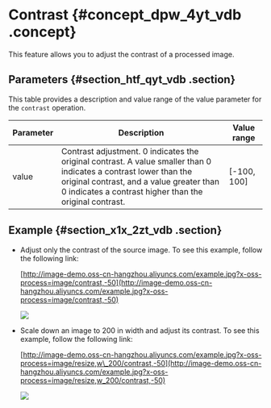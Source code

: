 # Contrast {#concept_dpw_4yt_vdb .concept}

This feature allows you to adjust the contrast of a processed image.

## Parameters {#section_htf_qyt_vdb .section}

This table provides a description and value range of the value parameter for the `contrast` operation.

|Parameter|Description|Value range|
|---------|-----------|-----------|
|value|Contrast adjustment. 0 indicates the original contrast. A value smaller than 0 indicates a contrast lower than the original contrast, and a value greater than 0 indicates a contrast higher than the original contrast.|\[-100, 100\]|

## Example {#section_x1x_2zt_vdb .section}

-   Adjust only the contrast of the source image. To see this example, follow the following link:

    [http://image-demo.oss-cn-hangzhou.aliyuncs.com/example.jpg?x-oss-process=image/contrast,-50](http://image-demo.oss-cn-hangzhou.aliyuncs.com/example.jpg?x-oss-process=image/contrast,-50)

    ![](http://static-aliyun-doc.oss-cn-hangzhou.aliyuncs.com/assets/img/4781/2532_en-US.jpg)

-   Scale down an image to 200 in width and adjust its contrast. To see this example, follow the following link:

    [http://image-demo.oss-cn-hangzhou.aliyuncs.com/example.jpg?x-oss-process=image/resize,w\_200/contrast,-50](http://image-demo.oss-cn-hangzhou.aliyuncs.com/example.jpg?x-oss-process=image/resize,w_200/contrast,-50)

    ![](http://static-aliyun-doc.oss-cn-hangzhou.aliyuncs.com/assets/img/4781/2534_en-US.jpg)


